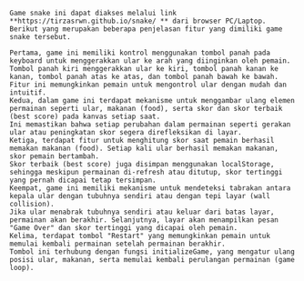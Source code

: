     Game snake ini dapat diakses melalui link **https://tirzasrwn.github.io/snake/ ** dari browser PC/Laptop. Berikut yang merupakan beberapa penjelasan fitur yang dimiliki game snake tersebut.
    
    Pertama, game ini memiliki kontrol menggunakan tombol panah pada keyboard untuk menggerakkan ular ke arah yang diinginkan oleh pemain. Tombol panah kiri menggerakkan ular ke kiri, tombol panah kanan ke kanan, tombol panah atas ke atas, dan tombol panah bawah ke bawah. 
    Fitur ini memungkinkan pemain untuk mengontrol ular dengan mudah dan intuitif.
    Kedua, dalam game ini terdapat mekanisme untuk menggambar ulang elemen permainan seperti ular, makanan (food), serta skor dan skor terbaik (best score) pada kanvas setiap saat. 
    Ini memastikan bahwa setiap perubahan dalam permainan seperti gerakan ular atau peningkatan skor segera direfleksikan di layar.
    Ketiga, terdapat fitur untuk menghitung skor saat pemain berhasil memakan makanan (food). Setiap kali ular berhasil memakan makanan, skor pemain bertambah. 
    Skor terbaik (best score) juga disimpan menggunakan localStorage, sehingga meskipun permainan di-refresh atau ditutup, skor tertinggi yang pernah dicapai tetap tersimpan.
    Keempat, game ini memiliki mekanisme untuk mendeteksi tabrakan antara kepala ular dengan tubuhnya sendiri atau dengan tepi layar (wall collision). 
    Jika ular menabrak tubuhnya sendiri atau keluar dari batas layar, permainan akan berakhir. Selanjutnya, layar akan menampilkan pesan "Game Over" dan skor tertinggi yang dicapai oleh pemain.
    Kelima, terdapat tombol "Restart" yang memungkinkan pemain untuk memulai kembali permainan setelah permainan berakhir. 
    Tombol ini terhubung dengan fungsi initializeGame, yang mengatur ulang posisi ular, makanan, serta memulai kembali perulangan permainan (game loop).


